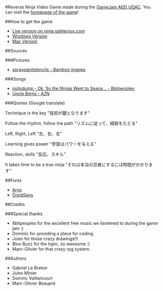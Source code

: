 #Reverse Ninja
Video Game made during the [GameJam AEEI UQAC](http://jam.aeei.ca/). You can visit the [homepage of the game](http://ninja.gableroux.com)!

##How to get the game

 * [Live version on ninja.gableroux.com](http://ninja.gableroux.com)
 * [Windows Version](http://ninja.gableroux.com/release/reverse-ninja-win-latest.zip)
 * [Mac Version](http://ninja.gableroux.com/release/reverse-ninja-mac-latest.zip)
 

##Sources

###Pictures

 * [spraypaintstencils - Bamboo images](http://www.spraypaintstencils.com/07-january-stencils.htm)

###Songs

 * [psilodump - Ok, So the Ninjas Went to Space... - 8bitpeoples](http://www.8bitpeoples.com/discography/by/psilodump)
 * [Uncle Benja - AZN](http://www.newgrounds.com/audio/listen/474446)

###Quotes (Google translate)

Technique is the key
"技術が鍵となります"

Follow the rhythm, follow the path
"リズムに従って、経路をたどる"

Left, Right, Left
"左、右、左"

Learning gives power
"学習はパワーを与える"

Reaction, skills
"反応、スキル"

It takes time to be a true ninja
"それは本当の忍者にするには時間がかかります"

##Fonts

* [Arvo](http://www.google.com/webfonts/specimen/Arvo)
* [DroidSans](http://www.google.com/webfonts/specimen/Droid+Sans)


##Credits

###Special thanks

 * 8bitpeoples for the excellent free music we lisntened to during the game jam :)
 * Dominic for providing a place for coding
 * Jules for those crazy drawings!!!
 * Bloo Buzz for the topic, so awesome :)
 * Marc-Olivier for that crazy rpg system.
 
##Authors
 
 * Gabriel Le Breton
 * Jules Minier
 * Dominc Vaillancourt
 * Marc-Olivier Beaupré
 